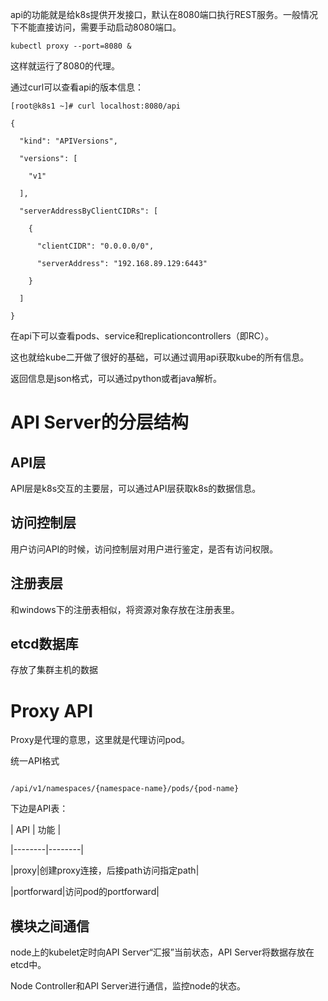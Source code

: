 api的功能就是给k8s提供开发接口，默认在8080端口执行REST服务。一般情况下不能直接访问，需要手动启动8080端口。



```
kubectl proxy --port=8080 &

```



这样就运行了8080的代理。



通过curl可以查看api的版本信息：



```
[root@k8s1 ~]# curl localhost:8080/api

{

  "kind": "APIVersions",

  "versions": [

    "v1"

  ],

  "serverAddressByClientCIDRs": [

    {

      "clientCIDR": "0.0.0.0/0",

      "serverAddress": "192.168.89.129:6443"

    }

  ]

}

```



在api下可以查看pods、service和replicationcontrollers（即RC）。



这也就给kube二开做了很好的基础，可以通过调用api获取kube的所有信息。



返回信息是json格式，可以通过python或者java解析。



# API Server的分层结构



## API层



API层是k8s交互的主要层，可以通过API层获取k8s的数据信息。



## 访问控制层



用户访问API的时候，访问控制层对用户进行鉴定，是否有访问权限。



## 注册表层



和windows下的注册表相似，将资源对象存放在注册表里。



## etcd数据库



存放了集群主机的数据



# Proxy API



Proxy是代理的意思，这里就是代理访问pod。



统一API格式



```

/api/v1/namespaces/{namespace-name}/pods/{pod-name}

```



下边是API表：



| API | 功能 |

|--------|--------|

|proxy|创建proxy连接，后接path访问指定path|

|portforward|访问pod的portforward|





## 模块之间通信



node上的kubelet定时向API Server“汇报”当前状态，API Server将数据存放在etcd中。



Node Controller和API Server进行通信，监控node的状态。



